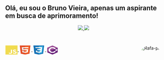 ## Olá, eu sou o Bruno Vieira, apenas um aspirante em busca de aprimoramento!
<div align="center">
  <a href="https://github.com/brup12v12">
  <img height="180em" src="https://github-readme-stats.vercel.app/api?username=brup12v12&show_icons=true&theme=dark&include_all_commits=true&count_private=true"/>
  <img height="180em" src="https://github-readme-stats.vercel.app/api/top-langs/?username=brup12v12&layout=compact&langs_count=7&theme=dark"/>
</div>
  
  
  
  
  ##

  
  
  
  <div style="display: inline_block"><br>
  <img align="center" alt="Rafa-Js" height="30" width="40" src="https://raw.githubusercontent.com/devicons/devicon/master/icons/javascript/javascript-plain.svg">
  <img align="center" alt="Rafa-HTML" height="30" width="40" src="https://raw.githubusercontent.com/devicons/devicon/master/icons/html5/html5-original.svg">
  <img align="center" alt="Rafa-CSS" height="30" width="40" src="https://raw.githubusercontent.com/devicons/devicon/master/icons/css3/css3-original.svg">
  <img align="center" alt="Rafa-Csharp" height="30" width="40" src="https://raw.githubusercontent.com/devicons/devicon/master/icons/csharp/csharp-original.svg">
  <img align="right" alt="Rafa-pic" height="150" style="border-radius:50px;" src="https://images.vexels.com/media/users/3/175915/isolated/lists/7fb64ab8fdf013facbe9abf870523527-flag-maple-leaf-badge-sticker.png">
  </div>
</div>
